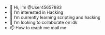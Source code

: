 - 👋 Hi, I’m @User45657883
- 👀 I’m interested in Hacking
- 🌱 I’m currently learning scripting and hacking
- 💞️ I’m looking to collaborate on idk
- 📫 How to reach me mail me 

<!---
User45657883/User45657883 is a ✨ special ✨ repository because its `README.md` (this file) appears on your GitHub profile.
You can click the Preview link to take a look at your changes.
--->
